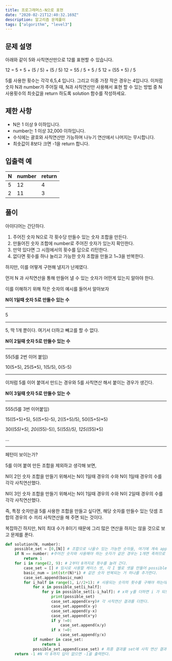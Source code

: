 ```yaml
---
title: 프로그래머스-N으로 표현
date: "2020-02-21T12:40:32.169Z"
description: 알고리즘 문제풀이
tags: ["algorithm", "level3"] 
---
```


## 문제 설명
아래와 같이 5와 사칙연산만으로 12를 표현할 수 있습니다.

12 = 5 + 5 + (5 / 5) + (5 / 5)
12 = 55 / 5 + 5 / 5
12 = (55 + 5) / 5

5를 사용한 횟수는 각각 6,5,4 입니다. 그리고 이중 가장 작은 경우는 4입니다.
이처럼 숫자 N과 number가 주어질 때, N과 사칙연산만 사용해서 표현 할 수 있는 방법 중 N 사용횟수의 최솟값을 return 하도록 solution 함수를 작성하세요.

## 제한 사항
- N은 1 이상 9 이하입니다.
- number는 1 이상 32,000 이하입니다.
- 수식에는 괄호와 사칙연산만 가능하며 나누기 연산에서 나머지는 무시합니다.
- 최솟값이 8보다 크면 -1을 return 합니다.

## 입출력 예
		
|N|number|return|
|------|---|---|
|5|12|4|
|2|11|3|


## 풀이

아이디어는 간단하다. 

1. 주어진 숫자 N으로 각 횟수당 만들수 있는 숫자 조합을 만든다. 
2. 만들어진 숫자 조합에 number로 주어진 숫자가 있는지 확인한다. 
3. 만약 있다면 그 시점에서의 횟수를 답으로 리턴한다. 
4. 없다면 횟수를 하나 늘리고 가능한 숫자 조합을 만들고 1~3을 반복한다. 

하지만, 이를 어떻게 구현해 낼지가 난제였다. 

먼저 N 과 사칙연산을 통해 만들어 낼 수 있는 숫자가 어떤게 있는지 알아야 한다. 

이를 이해하기 위해 작은 숫자의 예시를 들어서 알아보자 

**N이 1일때 숫자 5로 만들수 있는 수**

---
5 

---
5, 딱 1개 뿐이다. 여기서 더하고 빼고를 할 수 없다. 


**N이 2일때 숫자 5로 만들수 있는 수**

---
55(5를 2번 이어 붙임)

10(5+5), 25(5*5), 1(5/5), 0(5-5) 

---

이처럼 5를 이어 붙여서 만드는 경우와 5를 사칙연산 해서 붙이는 경우가 생긴다. 

**N이 3일때 숫자 5로 만들수 있는 수**

---
555(5를 3번 이어붙임)

15((5+5)+5), 5((5+5)-5), 2((5+5)/5), 50((5+5)*5)

30((5*5)+5), 20((5*5)-5)), 5((5*5)/5), 125((5*5)*5)

...

---

페턴이 보이는가? 

5를 이어 붙여 만든 조합을 제외하고 생각해 보면, 

N이 2인 숫자 조합을 만들기 위해서는 N이 1일때 경우의 수와 N이 1일때 경우의 수를 각각 사칙연산했다. 

N이 3인 숫자 조합을 만들기 위해서는 N이 1일때 경우의 수와 N이 2일때 경우의 수를 각각 사칙연산했다. 

즉, 특정 숫자만큼 5를 사용한 조합을 만들고 싶다면, 해당 숫자를 만들수 있는 덧셈 조합의 경우의 수 끼리 사칙연산을 해 주면 되는 것이다. 

복잡하긴 하지만, N의 최대 수가 8이기 때문에 그리 많은 연산을 하지는 않을 것으로 보고 문제를 푼다. 


```python
def solution(N, number):
    possible_set = [0,[N]] # 조합으로 나올수 있는 가능한 숫자들, 여기에 계속 append하며 이후에 사용함
    if N == number: #주어진 숫자와 사용해야 하는 숫자가 같은 경우는 1개면 족하므로 1으로 놓는다. 
        return 1
    for i in range(2, 9): # 2부터 8까지로 횟수를 늘려 간다. 
        case_set = [] # 임시로 사용할 케이스 셋, 각 I 별로 셋을 만들어 possible set에 붙인다.
        basic_num = int(str(N)*i) # 같은 숫자 반복되는 거 하나를 추가한다.
        case_set.append(basic_num)
        for i_half in range(1, i//2+1): # 사용되는 숫자의 횟수를 구해야 하는데, 절반 이상으로 넘어가면 같은 결과만 나올 뿐이므로 절반까지만을 사용한다. 
            for x in possible_set[i_half]:
                for y in possible_set[i-i_half]: # x와 y를 더하면 i 가 되도록 만든 수다. 
                    print(possible_set)
                    case_set.append(x+y)# 각 사칙연산 결과를 더한다.
                    case_set.append(x-y)
                    case_set.append(y-x)
                    case_set.append(x*y)
                    if y !=0:
                        case_set.append(x/y)
                    if x !=0:
                        case_set.append(y/x)
            if number in case_set:
                return i
            possible_set.append(case_set) # 최종 결과물 set에 사칙 연산 결과를 더한다.
    return -1 #N 이 8까지 답이 없으면 -1을 출력한다.

```




